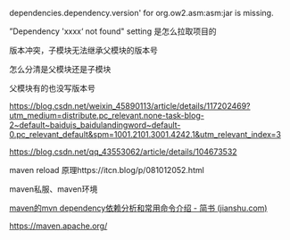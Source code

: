 dependencies.dependency.version' for org.ow2.asm:asm:jar is missing.

”Dependency 'xxxx‘ not found"
setting  是怎么拉取项目的

版本冲突，子模块无法继承父模块的版本号

怎么分清是父模块还是子模块

父模块有的也没写版本号

https://blog.csdn.net/weixin_45890113/article/details/117202469?utm_medium=distribute.pc_relevant.none-task-blog-2~default~baidujs_baidulandingword~default-0.pc_relevant_default&spm=1001.2101.3001.4242.1&utm_relevant_index=3

https://blog.csdn.net/qq_43553062/article/details/104673532

maven reload 原理https://itcn.blog/p/081012052.html

maven私服、maven环境


[maven的mvn dependency依赖分析和常用命令介绍 - 简书 (jianshu.com)](https://www.jianshu.com/p/516d8a5368e5)


https://maven.apache.org/
